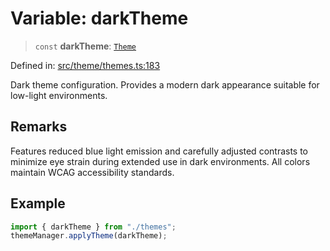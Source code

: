 # Variable: darkTheme

> `const` **darkTheme**: [`Theme`](../../types/interfaces/Theme.md)

Defined in: [src/theme/themes.ts:183](https://github.com/Nick2bad4u/Uptime-Watcher/blob/main/src/theme/themes.ts#L183)

Dark theme configuration. Provides a modern dark appearance suitable for
low-light environments.

## Remarks

Features reduced blue light emission and carefully adjusted contrasts to
minimize eye strain during extended use in dark environments. All colors
maintain WCAG accessibility standards.

## Example

```typescript
import { darkTheme } from "./themes";
themeManager.applyTheme(darkTheme);
```
